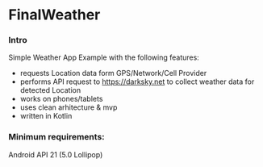 # FinalWeather


### Intro

Simple Weather App Example with the following features:
* requests Location data form GPS/Network/Cell Provider
* performs API request to https://darksky.net to collect weather data for detected Location
* works on phones/tablets
* uses clean arhitecture & mvp
* written in Kotlin

### Minimum requirements:
Android API 21 (5.0 Lollipop) 

